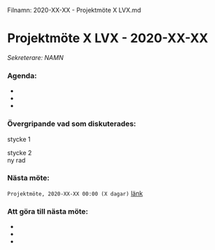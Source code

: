 Filnamn: 2020-XX-XX - Projektmöte X LVX.md

# Projektmöte X LVX - 2020-XX-XX
*Sekreterare: NAMN*

### Agenda:
- 
-
-

### Övergripande vad som diskuterades:

stycke 1

stycke 2 <br> ny rad

### Nästa möte:
```Projektmöte, 2020-XX-XX 00:00 (X dagar)``` [länk](#)

### Att göra till nästa möte:
- 
-
-
